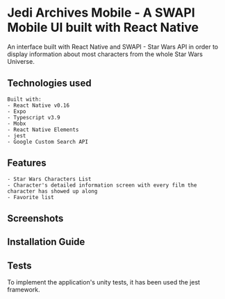# Jedi Archives Mobile - A SWAPI Mobile UI built with React Native 

An interface built with React Native and SWAPI - Star Wars API in order to display information about most characters from the whole Star Wars Universe. 

## Technologies used
    Built with: 
    - React Native v0.16
    - Expo
    - Typescript v3.9 
    - Mobx 
    - React Native Elements 
    - jest 
    - Google Custom Search API 

## Features 
    - Star Wars Characters List 
    - Character's detailed information screen with every film the character has showed up along
    - Favorite list 

## Screenshots
## Installation Guide

## Tests

To implement the application's unity tests, it has been used the jest framework. 


